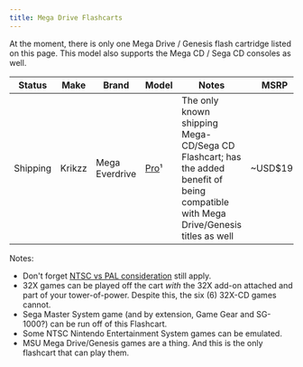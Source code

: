 ```yaml
---
title: Mega Drive Flashcarts
---
```


At the moment, there is only one Mega Drive / Genesis flash cartridge listed on this page. This model also supports the Mega CD / Sega CD consoles as well.

|Status|Make|Brand|Model|Notes|MSRP|
|---|---|---|---|---|---|
|Shipping|Krikzz|Mega Everdrive|[Pro](https://krikzz.com/our-products/cartridges/mega-everdrive-pro.html)¹|The only known shipping Mega-CD/Sega CD Flashcart; has the added benefit of being compatible with Mega Drive/Genesis titles as well|~USD$199|

Notes:

* Don't forget [NTSC vs PAL consideration](ntsc-vs-pal) still apply.
* 32X games can be played off the cart *with* the 32X add-on attached and part of your tower-of-power. Despite this, the six (6) 32X-CD games cannot.
* Sega Master System game (and by extension, Game Gear and SG-1000?) can be run off of this Flashcart.
* Some NTSC Nintendo Entertainment System games can be emulated.
* MSU Mega Drive/Genesis games are a thing. And this is the only flashcart that can play them.
